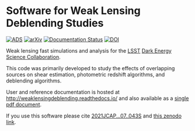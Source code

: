 Software for Weak Lensing Deblending Studies
============================================

[![ADS](https://img.shields.io/badge/ADS-Sanchez%2C%20Mendoza%20et%20al.-blue)](https://ui.adsabs.harvard.edu/abs/2021JCAP...07..043S/abstract)
[![arXiv](https://img.shields.io/badge/astro--ph.IM-2103.02078-red)](https://arxiv.org/abs/2103.02078)
[![Documentation Status](https://readthedocs.org/projects/weaklensingdeblending/badge/?version=latest)](https://readthedocs.org/projects/weaklensingdeblending/?badge=latest)
[![DOI](https://zenodo.org/badge/8727241.svg)](https://zenodo.org/badge/latestdoi/8727241)


Weak lensing fast simulations and analysis for the [LSST](http://www.lsst.org/lsst/) [Dark Energy Science Collaboration](http://www.lsst-desc.org/).

This code was primarily developed to study the effects of overlapping sources on shear estimation,
photometric redshift algorithms, and deblending algorithms.

User and reference documentation is hosted at http://weaklensingdeblending.readthedocs.io/ and also available as a [single pdf document](https://readthedocs.org/projects/weaklensingdeblending/downloads/pdf/latest/).

If you use this software please cite [2021JCAP...07..043S](https://ui.adsabs.harvard.edu/abs/2021JCAP...07..043S/abstract) and [this zenodo link](https://zenodo.org/record/3975230#.YVczD2ZKjAM).


